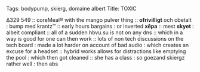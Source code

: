 Tags: bodypump, skierg, domaine albert
Title: TOXIC  
  
∆329 549 :: coreMeal® with the mango pulver thing :: **ofrivilligt** och obetalt : bump med krantz™ :: early hours bargains : or inverted **xêpa** :: mest **skyet** : albeit compliant :: all of a sudden hbvu.su is not on any dns :: which in a way is good for one can then work :: lots of non tech discussions on the tech board : made a lot harder on account of bad audio : which creates an excuse for a headset :: hybrid works allows for distractions like emptying the pool : which then got cleaned :: she has a class : so goezand skiergz rather well : then abs 
